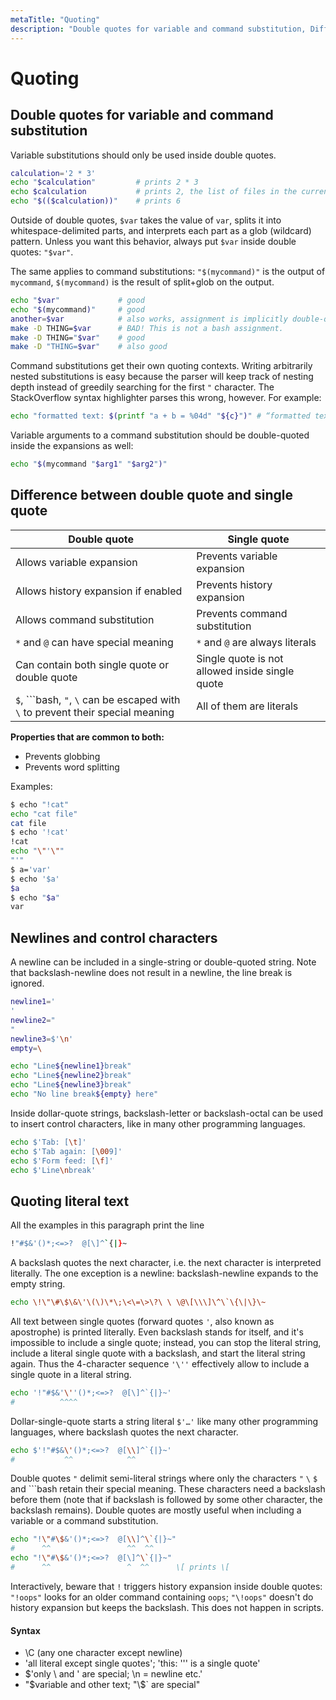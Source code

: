 ```yaml
---
metaTitle: "Quoting"
description: "Double quotes for variable and command substitution, Difference between double quote and single quote, Newlines and control characters, Quoting literal text"
---
```


# Quoting

## Double quotes for variable and command substitution

Variable substitutions should only be used inside double quotes.

```bash
calculation='2 * 3'
echo "$calculation"         # prints 2 * 3
echo $calculation           # prints 2, the list of files in the current directory, and 3
echo "$(($calculation))"    # prints 6

```

Outside of double quotes, `$var` takes the value of `var`, splits it into whitespace-delimited parts, and interprets each part as a glob (wildcard) pattern. Unless you want this behavior, always put `$var` inside double quotes: `"$var"`.

The same applies to command substitutions: `"$(mycommand)"` is the output of `mycommand`, `$(mycommand)` is the result of split+glob on the output.

```bash
echo "$var"             # good
echo "$(mycommand)"     # good
another=$var            # also works, assignment is implicitly double-quoted
make -D THING=$var      # BAD! This is not a bash assignment.
make -D THING="$var"    # good
make -D "THING=$var"    # also good

```

Command substitutions get their own quoting contexts. Writing arbitrarily nested substitutions is easy because the parser will keep track of nesting depth instead of greedily searching for the first `"` character. The StackOverflow syntax highlighter parses this wrong, however. For example:

```bash
echo "formatted text: $(printf "a + b = %04d" "${c}")" # “formatted text: a + b = 0000”

```

Variable arguments to a command substitution should be double-quoted inside the expansions as well:

```bash
echo "$(mycommand "$arg1" "$arg2")"

```

## Difference between double quote and single quote

| Double quote                                                                                             | Single quote                                    |
| -------------------------------------------------------------------------------------------------------- | ----------------------------------------------- |
| Allows variable expansion                                                                                | Prevents variable expansion                     |
| Allows history expansion if enabled                                                                      | Prevents history expansion                      |
| Allows command substitution                                                                              | Prevents command substitution                   |
| `*` and `@` can have special meaning                                                                     | `*` and `@` are always literals                 |
| Can contain both single quote or double quote                                                            | Single quote is not allowed inside single quote |
| `$`, ```bash, `"`, `\` can be escaped with `\` to prevent their special meaning|All of them are literals |

**Properties that are common to both:**

- Prevents globbing
- Prevents word splitting

Examples:

```bash
$ echo "!cat"
echo "cat file"
cat file
$ echo '!cat'
!cat
echo "\"'\""
"'"
$ a='var'
$ echo '$a'
$a
$ echo "$a"
var

```

## Newlines and control characters

A newline can be included in a single-string or double-quoted string. Note that backslash-newline does not result in a newline, the line break is ignored.

```bash
newline1='
'
newline2="
"
newline3=$'\n'
empty=\

echo "Line${newline1}break"
echo "Line${newline2}break"
echo "Line${newline3}break"
echo "No line break${empty} here"

```

Inside dollar-quote strings, backslash-letter or backslash-octal can be used to insert control characters, like in many other programming languages.

```bash
echo $'Tab: [\t]'
echo $'Tab again: [\009]'
echo $'Form feed: [\f]'
echo $'Line\nbreak'

```

## Quoting literal text

All the examples in this paragraph print the line

```bash
!"#$&'()*;<=>?  @[\]^`{|}~

```

A backslash quotes the next character, i.e. the next character is interpreted literally. The one exception is a newline: backslash-newline expands to the empty string.

```bash
echo \!\"\#\$\&\'\(\)\*\;\<\=\>\?\ \ \@\[\\\]\^\`\{\|\}\~

```

All text between single quotes (forward quotes `'`, also known as apostrophe) is printed literally. Even backslash stands for itself, and it's impossible to include a single quote; instead, you can stop the literal string, include a literal single quote with a backslash, and start the literal string again. Thus the 4-character sequence `'\''` effectively allow to include a single quote in a literal string.

```bash
echo '!"#$&'\''()*;<=>?  @[\]^`{|}~'
#          ^^^^

```

Dollar-single-quote starts a string literal `$'…'` like many other programming languages, where backslash quotes the next character.

```bash
echo $'!"#$&\'()*;<=>?  @[\\]^`{|}~'
#           ^^            ^^

```

Double quotes `"` delimit semi-literal strings where only the characters `"` `\` `$` and ```bash retain their special meaning. These characters need a backslash before them (note that if backslash is followed by some other character, the backslash remains). Double quotes are mostly useful when including a variable or a command substitution.

```bash
echo "!\"#\$&'()*;<=>?  @[\\]^\`{|}~"
#      ^^                 ^^  ^^
echo "!\"#\$&'()*;<=>?  @[\]^\`{|}~"
#      ^^                 ^  ^^      \[ prints \[

```

Interactively, beware that `!` triggers history expansion inside double quotes: `"!oops"` looks for an older command containing `oops`; `"\!oops"` doesn't do history expansion but keeps the backslash. This does not happen in scripts.

#### Syntax

- \C (any one character except newline)
- 'all literal except single quotes'; 'this: '\'' is a single quote'
- \$'only \\ and \' are special; \n = newline etc.'
- "$variable and other text; \"\\\$\` are special"
